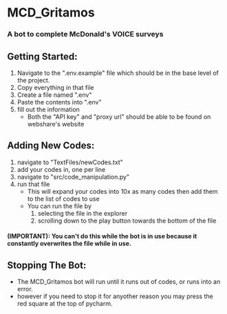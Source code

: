 # MCD_Gritamos

### A bot to complete McDonald's VOICE surveys

## Getting Started:
1. Navigate to the ".env.example" file which should be in the base level of the project. 
2. Copy everything in that file
3. Create a file named ".env"
4. Paste the contents into ".env"
5. fill out the information
   * Both the "API key" and "proxy url" should be able to be found on webshare's website
   
## Adding New Codes:
1. navigate to "TextFiles/newCodes.txt"
2. add your codes in, one per line
3. navigate to "src/code_manipulation.py"
4. run that file
   * This will expand your codes into 10x as many codes then add them to the list of codes to use
   * You can run the file by
     1. selecting the file in the explorer
     2. scrolling down to the play button towards the bottom of the file

#### (IMPORTANT): You can't do this while the bot is in use because it constantly overwrites the file while in use.

## Stopping The Bot:
* The MCD_Gritamos bot will run until it runs out of codes, or runs into an error.
* however if you need to stop it for anyother reason you may press the red square at the top of pycharm.